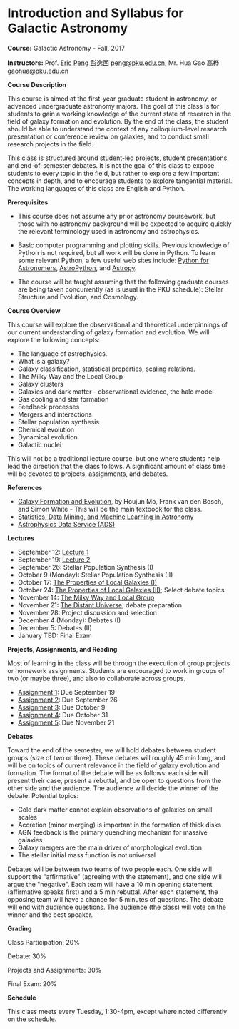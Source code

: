 # Introduction and Syllabus for Galactic Astronomy

**Course:** Galactic Astronomy - Fall, 2017

**Instructors:** Prof. [Eric Peng 彭逸西](http://kiaa.pku.edu.cn/~peng) <peng@pku.edu.cn>, Mr. Hua Gao 高桦 <gaohua@pku.edu.cn>

**Course Description**


This course is aimed at the first-year graduate student in astronomy, or advanced undergraduate astronomy majors. The goal of this class is for students to gain a working knowledge of the current state of research in the field of galaxy formation and evolution. By the end of the class, the student should be able to understand the context of any colloquium-level research presentation or conference review on galaxies, and to conduct small research projects in the field.

This class is structured around student-led projects, student presentations, and end-of-semester debates. It is not the goal of this class to expose students to every topic in the field, but rather to explore a few important concepts in depth, and to encourage students to explore tangential material. The working languages of this class are English and Python. 

**Prerequisites**


   * This course does not assume any prior astronomy coursework, but those with no astronomy background will be expected to acquire quickly the relevant terminology used in astronomy and astrophysics.

   * Basic computer programming and plotting skills. Previous knowledge of Python is not required, but all work will be done in Python. To learn some relevant Python, a few useful web sites include: [Python for Astronomers](https://python4astronomers.github.io), [AstroPython](http://www.astropython.org/), and [Astropy](http://www.astropy.org/).
   * The course will be taught assuming that the following graduate courses are being taken concurrently (as is usual in the PKU schedule): Stellar Structure and Evolution, and Cosmology.

**Course Overview**

This course will explore the observational and theoretical underpinnings of our current understanding of galaxy formation and evolution. We will explore the following concepts:


   * The language of astrophysics.
   * What is a galaxy?
   * Galaxy classification, statistical properties, scaling relations.
   * The Milky Way and the Local Group
   * Galaxy clusters
   * Galaxies and dark matter - observational evidence, the halo model
   * Gas cooling and star formation
   * Feedback processes
   * Mergers and interactions
   * Stellar population synthesis
   * Chemical evolution
   * Dynamical evolution
   * Galactic nuclei

This will not be a traditional lecture course, but one where students help lead the direction that the class follows. A significant amount of class time will be devoted to projects, assignments, and debates.

**References**
   * [Galaxy Formation and Evolution](http://www.amazon.com/Galaxy-Formation-Evolution-Houjun-Mo/dp/0521857937), by Houjun Mo, Frank van den Bosch, and Simon White - This will be the main textbook for the class.
   * [Statistics, Data Mining, and Machine Learning in Astronomy](https://www.amazon.cn/Statistics-Data-Mining-and-Machine-Learning-in-Astronomy-A-Practical-Python-Guide-for-the-Analysis-of-Survey-Data-Ivezic-Zeljko/dp/0691151687)
   * [Astrophysics Data Service (ADS)](http://adsabs.harvard.edu/abstract_service.html)

**Lectures**

* September 12: [Lecture 1](https://kiaa.pku.edu.cn/~peng/teaching/galaxies17/Lecture01-2017.pdf)
* September 19: [Lecture 2](https://kiaa.pku.edu.cn/~peng/teaching/galaxies17/Lecture02-2017.pdf)
* September 26: Stellar Population Synthesis (I)
* October 9 (Monday): Stellar Population Synthesis (II)
* October 17: [The Properties of Local Galaxies (I)](https://kiaa.pku.edu.cn/~peng/teaching/galaxies17/Lecture04-2017.pdf)
* October 24: [The Properties of Local Galaxies (II)](https://kiaa.pku.edu.cn/~peng/teaching/galaxies17/Lecture05-2017.pdf); Select debate topics
* November 14: [The Milky Way and Local Group](https://kiaa.pku.edu.cn/~peng/teaching/galaxies17/Lecture06-2017.pdf)
* November 21: [The Distant Universe](https://kiaa.pku.edu.cn/~peng/teaching/galaxies17/Lecture07-2017.pdf); debate preparation
* November 28: Project discussion and selection
* December 4 (Monday): Debates (I)
* December 5: Debates (II)
* January TBD: Final Exam

**Projects, Assignments, and Reading**

Most of learning in the class will be through the execution of group projects or homework assignments. Students are encouraged to work in groups of two (or maybe three), and also to collaborate across groups.

* [Assignment 1](https://github.com/ewpeng/PKUGalaxies17/blob/master/Assignment01.md): Due September 19
* [Assignment 2](https://github.com/ewpeng/PKUGalaxies17/blob/master/Assignment02.md): Due September 26
* [Assignment 3](https://github.com/ewpeng/PKUGalaxies17/blob/master/Assignment03.md): Due October 9
* [Assignment 4](https://github.com/ewpeng/PKUGalaxies17/blob/master/Assignment04.md): Due October 31
* [Assignment 5](https://github.com/ewpeng/PKUGalaxies17/blob/master/Assignment05.md): Due November 21

**Debates**

Toward the end of the semester, we will hold debates between student groups (size of two or three). These debates will roughly 45 min long, and will be on topics of current relevance in the field of galaxy evolution and formation. The format of the debate will be as follows: each side will present their case, present a rebuttal, and be open to questions from the other side and the audience. The audience will decide the winner of the debate. Potential topics:

* Cold dark matter cannot explain observations of galaxies on small scales
* Accretion (minor merging) is important in the formation of thick disks
* AGN feedback is the primary quenching mechanism for massive galaxies
* Galaxy mergers are the main driver of morphological evolution
* The stellar initial mass function is not universal

Debates will be between two teams of two people each. One side will support the "affirmative" (agreeing with the statement), and one side will argue the "negative". Each team will have a 10 min opening statement (affirmative speaks first) and a 5 min rebuttal. After each statement, the opposing team will have a chance for 5 minutes of questions. The debate will end with audience questions. The audience (the class) will vote on the winner and the best speaker.

**Grading**

Class Participation: 20%

Debate: 30%

Projects and Assignments: 30%

Final Exam: 20%

**Schedule**

This class meets every Tuesday, 1:30-4pm, except where noted differently on the schedule. 
